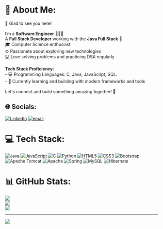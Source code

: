 # 💫 About Me:
👋 Glad to see you here!<br><br>I’m a **Software Engineer** 👨🏻‍💻  <br>A **Full Stack Developer** working with the **Java Full Stack** 🌟  <br>🎓 Computer Science enthusiast  <br>⚙️ Passionate about exploring new technologies  <br>💻 Love solving problems and practicing DSA regularly  <br><br>**Tech Stack Proficiency:**  <br>- 💻 Programming Languages: C, Java, JavaScript, SQL.<br>- 🧠 Currently learning and building with modern frameworks and tools  <br><br>Let's connect and build something amazing together! 🚀


## 🌐 Socials:
[![LinkedIn](https://img.shields.io/badge/LinkedIn-%230077B5.svg?logo=linkedin&logoColor=white)](https://linkedin.com/in/https://www.linkedin.com/in/tejas-borse/) [![email](https://img.shields.io/badge/Email-D14836?logo=gmail&logoColor=white)](mailto:tejasborse1280@gmail.com) 

# 💻 Tech Stack:
![Java](https://img.shields.io/badge/java-%23ED8B00.svg?style=for-the-badge&logo=openjdk&logoColor=white) ![JavaScript](https://img.shields.io/badge/javascript-%23323330.svg?style=for-the-badge&logo=javascript&logoColor=%23F7DF1E) ![C](https://img.shields.io/badge/c-%2300599C.svg?style=for-the-badge&logo=c&logoColor=white) ![Python](https://img.shields.io/badge/python-3670A0?style=for-the-badge&logo=python&logoColor=ffdd54) ![HTML5](https://img.shields.io/badge/html5-%23E34F26.svg?style=for-the-badge&logo=html5&logoColor=white) ![CSS3](https://img.shields.io/badge/css3-%231572B6.svg?style=for-the-badge&logo=css3&logoColor=white) ![Bootstrap](https://img.shields.io/badge/bootstrap-%238511FA.svg?style=for-the-badge&logo=bootstrap&logoColor=white) ![Apache Tomcat](https://img.shields.io/badge/apache%20tomcat-%23F8DC75.svg?style=for-the-badge&logo=apache-tomcat&logoColor=black) ![Apache](https://img.shields.io/badge/apache-%23D42029.svg?style=for-the-badge&logo=apache&logoColor=white) ![Spring](https://img.shields.io/badge/spring-%236DB33F.svg?style=for-the-badge&logo=spring&logoColor=white) ![MySQL](https://img.shields.io/badge/mysql-4479A1.svg?style=for-the-badge&logo=mysql&logoColor=white) ![Hibernate](https://img.shields.io/badge/Hibernate-59666C?style=for-the-badge&logo=Hibernate&logoColor=white)
# 📊 GitHub Stats:
![](https://github-readme-stats.vercel.app/api?username=TejasBorse&theme=dark&hide_border=false&include_all_commits=false&count_private=false)<br/>
![](https://nirzak-streak-stats.vercel.app/?user=TejasBorse&theme=dark&hide_border=false)<br/>
![](https://github-readme-stats.vercel.app/api/top-langs/?username=TejasBorse&theme=dark&hide_border=false&include_all_commits=false&count_private=false&layout=compact)

---
[![](https://visitcount.itsvg.in/api?id=TejasBorse&icon=1&color=0)](https://visitcount.itsvg.in)

<!-- Proudly created with GPRM ( https://gprm.itsvg.in ) -->
